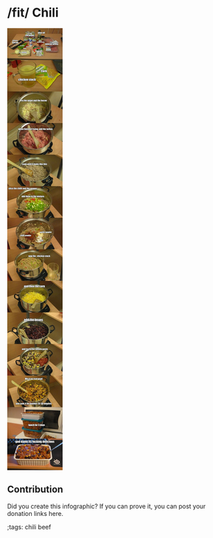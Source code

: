 # /fit/ Chili

![](fitpics/fit-chili.webp)

## Contribution

Did you create this infographic? If you can prove it, you can post your donation links here. 

;tags: chili beef

